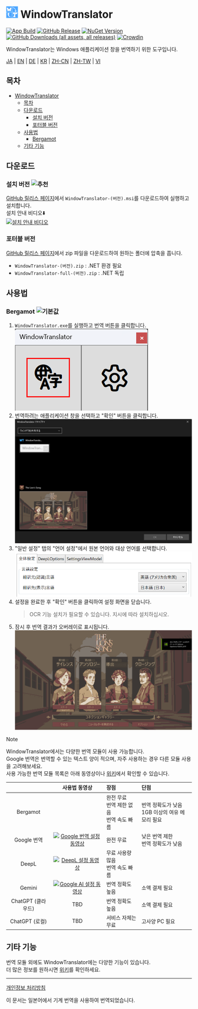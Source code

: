 # <img src="images/wt.png" width="32" > WindowTranslator

[![App Build](https://github.com/Freeesia/WindowTranslator/actions/workflows/dotnet-desktop.yml/badge.svg)](https://github.com/Freeesia/WindowTranslator/actions/workflows/dotnet-desktop.yml)
[![GitHub Release](https://img.shields.io/github/v/release/Freeesia/WindowTranslator)](https://github.com/Freeesia/WindowTranslator/releases/latest)
[![NuGet Version](https://img.shields.io/nuget/v/WindowTranslator.Abstractions)](https://www.nuget.org/packages/WindowTranslator.Abstractions)
[![GitHub Downloads (all assets, all releases)](https://img.shields.io/github/downloads/Freeesia/WindowTranslator/total)](https://github.com/Freeesia/WindowTranslator/releases/latest)
[![Crowdin](https://badges.crowdin.net/windowtranslator/localized.svg)](https://crowdin.com/project/windowtranslator)

WindowTranslator는 Windows 애플리케이션 창을 번역하기 위한 도구입니다.

[JA](README.md) | [EN](./README.en.md) | [DE](./README.de.md) | [KR](./README.kr.md) | [ZH-CN](./README.zh-cn.md) | [ZH-TW](./README.zh-tw.md) | [VI](./README.vi.md)

## 목차
- [ WindowTranslator](#-windowtranslator)
  - [목차](#목차)
  - [다운로드](#다운로드)
    - [설치 버전 ](#설치-버전-)
    - [포터블 버전](#포터블-버전)
  - [사용법](#사용법)
    - [Bergamot ](#bergamot-)
  - [기타 기능](#기타-기능)

## 다운로드
### 설치 버전 ![추천](https://img.shields.io/badge/추천-brightgreen)

[GitHub 릴리스 페이지](https://github.com/Freeesia/WindowTranslator/releases/latest)에서 `WindowTranslator-(버전).msi`를 다운로드하여 실행하고 설치합니다.  
설치 안내 비디오⬇️  
[![설치 안내 비디오](https://github.com/user-attachments/assets/b5babc02-715b-43bc-ba97-f23078ffd39b)](https://youtu.be/wvcbCLA9chQ?t=7)

### 포터블 버전

[GitHub 릴리스 페이지](https://github.com/Freeesia/WindowTranslator/releases/latest)에서 zip 파일을 다운로드하여 원하는 폴더에 압축을 풉니다.  
- `WindowTranslator-(버전).zip` : .NET 환경 필요  
- `WindowTranslator-full-(버전).zip` : .NET 독립

## 사용법

### Bergamot ![기본값](https://img.shields.io/badge/기본값-brightgreen)

1. `WindowTranslator.exe`를 실행하고 번역 버튼을 클릭합니다.  
   ![번역 버튼](images/translate.png)
2. 번역하려는 애플리케이션 창을 선택하고 "확인" 버튼을 클릭합니다.  
   ![창 선택](images/select.png)
3. "일반 설정" 탭의 "언어 설정"에서 원본 언어와 대상 언어를 선택합니다.  
   ![언어 설정](images/language.png)
4. 설정을 완료한 후 "확인" 버튼을 클릭하여 설정 화면을 닫습니다.  
   > OCR 기능 설치가 필요할 수 있습니다.
   > 지시에 따라 설치하십시오.
5. 잠시 후 번역 결과가 오버레이로 표시됩니다.  
   ![번역 결과](images/result.png)

> [!NOTE]
> WindowTranslator에서는 다양한 번역 모듈이 사용 가능합니다.  
> Google 번역은 번역할 수 있는 텍스트 양이 적으며, 자주 사용하는 경우 다른 모듈 사용을 고려해보세요.  
> 사용 가능한 번역 모듈 목록은 아래 동영상이나 [위키](https://github.com/Freeesia/WindowTranslator/wiki#翻訳)에서 확인할 수 있습니다.
> 
> |                |                                                          사용법 동영상                                                           | 장점                    | 단점                        |
> | :------------: | :-----------------------------------------------------------------------------------------------------------------------------------: | :---------------------------- | :----------------------------------- |
> |   Bergamot     | | 완전 무료<br/>번역 제한 없음<br/>번역 속도 빠름 | 번역 정확도가 낮음<br/>1GB 이상의 여유 메모리 필요 |
> |   Google 번역   | [![Google 번역 설정 동영상](https://github.com/user-attachments/assets/bbf45370-0387-47e1-b690-3183f37e06d2)](https://youtu.be/83A8T890N5M)  | 완전 무료 | 낮은 번역 제한<br/>번역 정확도가 낮음 |
> |     DeepL      |   [![DeepL 설정 동영상](https://github.com/user-attachments/assets/4abd512f-cff9-45a8-852b-722641458f0b)](https://youtu.be/D7Yb6rIVPI0)   | 무료 사용량 많음<br/>번역 속도 빠름 | |
> |     Gemini     | [![Google AI 설정 동영상](https://github.com/user-attachments/assets/9d3a91ab-f1aa-4079-be68-622212ab1b68)](https://youtu.be/Oht0z03M91I) | 번역 정확도 높음 | 소액 결제 필요 |
> | ChatGPT (클라우드) | TBD | 번역 정확도 높음 | 소액 결제 필요 |
> | ChatGPT (로컬) | TBD | 서비스 자체는 무료 | 고사양 PC 필요 |

## 기타 기능

번역 모듈 외에도 WindowTranslator에는 다양한 기능이 있습니다.  
더 많은 정보를 원하시면 [위키](https://github.com/Freeesia/WindowTranslator/wiki)를 확인하세요.

---
[개인정보 처리방침](PrivacyPolicy.md)

이 문서는 일본어에서 기계 번역을 사용하여 번역되었습니다.